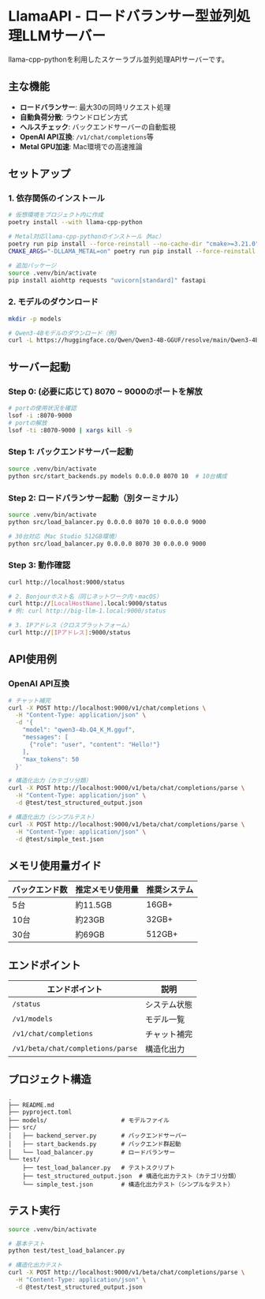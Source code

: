 # LlamaAPI - ロードバランサー型並列処理LLMサーバー

llama-cpp-pythonを利用したスケーラブル並列処理APIサーバーです。

## 主な機能

- **ロードバランサー**: 最大30の同時リクエスト処理
- **自動負荷分散**: ラウンドロビン方式
- **ヘルスチェック**: バックエンドサーバーの自動監視
- **OpenAI API互換**: `/v1/chat/completions`等
- **Metal GPU加速**: Mac環境での高速推論

## セットアップ

### 1. 依存関係のインストール

```bash
# 仮想環境をプロジェクト内に作成
poetry install --with llama-cpp-python

# Metal対応llama-cpp-pythonのインストール（Mac）
poetry run pip install --force-reinstall --no-cache-dir "cmake>=3.21.0"
CMAKE_ARGS="-DLLAMA_METAL=on" poetry run pip install --force-reinstall --no-cache-dir llama-cpp-python

# 追加パッケージ
source .venv/bin/activate
pip install aiohttp requests "uvicorn[standard]" fastapi
```

### 2. モデルのダウンロード

```bash
mkdir -p models

# Qwen3-4Bモデルのダウンロード（例)
curl -L https://huggingface.co/Qwen/Qwen3-4B-GGUF/resolve/main/Qwen3-4B-Q4_K_M.gguf -o models/qwen3-4b.Q4_K_M.gguf
```

## サーバー起動

### Step 0: (必要に応じて) 8070 ~ 9000のポートを解放
```bash
# portの使用状況を確認
lsof -i :8070-9000
# portの解放
lsof -ti :8070-9000 | xargs kill -9
```

### Step 1: バックエンドサーバー起動
```bash
source .venv/bin/activate
python src/start_backends.py models 0.0.0.0 8070 10  # 10台構成
```

### Step 2: ロードバランサー起動（別ターミナル）
```bash
source .venv/bin/activate
python src/load_balancer.py 0.0.0.0 8070 10 0.0.0.0 9000

# 30台対応（Mac Studio 512GB環境）
python src/load_balancer.py 0.0.0.0 8070 30 0.0.0.0 9000
```

### Step 3: 動作確認
```bash
curl http://localhost:9000/status

# 2. Bonjourホスト名（同じネットワーク内・macOS）
curl http://[LocalHostName].local:9000/status
# 例: curl http://big-llm-1.local:9000/status

# 3. IPアドレス（クロスプラットフォーム）
curl http://[IPアドレス]:9000/status
```

## API使用例

### OpenAI API互換

```bash
# チャット補完
curl -X POST http://localhost:9000/v1/chat/completions \
  -H "Content-Type: application/json" \
  -d '{
    "model": "qwen3-4b.Q4_K_M.gguf",
    "messages": [
      {"role": "user", "content": "Hello!"}
    ],
    "max_tokens": 50
  }'

# 構造化出力（カテゴリ分類）
curl -X POST http://localhost:9000/v1/beta/chat/completions/parse \
  -H "Content-Type: application/json" \
  -d @test/test_structured_output.json

# 構造化出力（シンプルテスト）
curl -X POST http://localhost:9000/v1/beta/chat/completions/parse \
  -H "Content-Type: application/json" \
  -d @test/simple_test.json
```

## メモリ使用量ガイド

| バックエンド数 | 推定メモリ使用量 | 推奨システム |
|-------------|---------------|-------------|
| 5台 | 約11.5GB | 16GB+ |
| 10台 | 約23GB | 32GB+ |
| 30台 | 約69GB | 512GB+ |

## エンドポイント

| エンドポイント | 説明 |
|---------------|------|
| `/status` | システム状態 |
| `/v1/models` | モデル一覧 |
| `/v1/chat/completions` | チャット補完 |
| `/v1/beta/chat/completions/parse` | 構造化出力 |

## プロジェクト構造

```
.
├── README.md
├── pyproject.toml
├── models/                     # モデルファイル
├── src/
│   ├── backend_server.py       # バックエンドサーバー
│   ├── start_backends.py       # バックエンド群起動
│   └── load_balancer.py        # ロードバランサー
└── test/
    ├── test_load_balancer.py   # テストスクリプト
    ├── test_structured_output.json  # 構造化出力テスト（カテゴリ分類）
    └── simple_test.json        # 構造化出力テスト（シンプルなテスト）
```

## テスト実行

```bash
source .venv/bin/activate

# 基本テスト
python test/test_load_balancer.py

# 構造化出力テスト
curl -X POST http://localhost:9000/v1/beta/chat/completions/parse \
  -H "Content-Type: application/json" \
  -d @test/test_structured_output.json
```